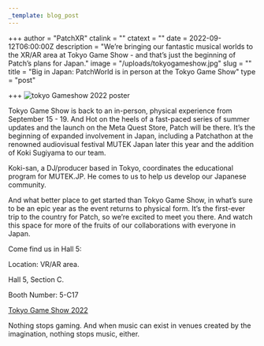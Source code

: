 ```yaml
---
_template: blog_post
---
```


+++
author = "PatchXR"
ctalink = ""
ctatext = ""
date = 2022-09-12T06:00:00Z
description = "We’re bringing our fantastic musical worlds to the XR/AR area at Tokyo Game Show - and that’s just the beginning of Patch’s plans for Japan."
image = "/uploads/tokyogameshow.jpg"
slug = ""
title = "Big in Japan: PatchWorld is in person at the Tokyo Game Show"
type = "post"

+++
![tokyo Gameshow 2022 poster](/uploads/tokyogameshow.jpg)

Tokyo Game Show is back to an in-person, physical experience from September 15 - 19. And Hot on the heels of a fast-paced series of summer updates and the launch on the Meta Quest Store, Patch will be there. It’s the beginning of expanded involvement in Japan, including a Patchathon at the renowned audiovisual festival MUTEK Japan later this year and the addition of Koki Sugiyama to our team.

Koki-san, a DJ/producer based in Tokyo, coordinates the educational program for MUTEK.JP. He comes to us to help us develop our Japanese community.

And what better place to get started than Tokyo Game Show, in what’s sure to be an epic year as the event returns to physical form. It’s the first-ever trip to the country for Patch, so we’re excited to meet you there. And watch this space for more of the fruits of our collaborations with everyone in Japan.

Come find us in Hall 5:

Location: VR/AR area.

Hall 5, Section C.

Booth Number: 5-C17

[Tokyo Game Show 2022](https://tgs.nikkeibp.co.jp/tgs/2022/en/index.html)

Nothing stops gaming. And when music can exist in venues created by the imagination, nothing stops music, either.
